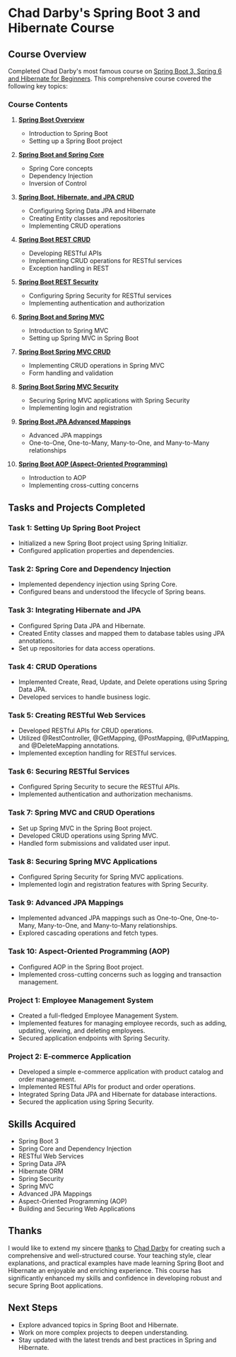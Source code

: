 # Chad Darby's Spring Boot 3 and Hibernate Course

## Course Overview
Completed Chad Darby's most famous course on [Spring Boot 3, Spring 6 and Hibernate for Beginners](https://www.udemy.com/course/spring-hibernate-tutorial/). This comprehensive course covered the following key topics:

### Course Contents
1. **[Spring Boot Overview](01-Spring-Boot-3-Quick-Start/)**
   - Introduction to Spring Boot
   - Setting up a Spring Boot project

2. **[Spring Boot and Spring Core](02-spring-boot-spring-core/)**
   - Spring Core concepts
   - Dependency Injection
   - Inversion of Control

3. **[Spring Boot, Hibernate, and JPA CRUD](03-spring-boot-hibernate-jpa-crud/)**
   - Configuring Spring Data JPA and Hibernate
   - Creating Entity classes and repositories
   - Implementing CRUD operations

4. **[Spring Boot REST CRUD](04-spring-boot-rest-crud/)**
   - Developing RESTful APIs
   - Implementing CRUD operations for RESTful services
   - Exception handling in REST

5. **[Spring Boot REST Security](05-spring-boot-rest-security/)**
   - Configuring Spring Security for RESTful services
   - Implementing authentication and authorization

6. **[Spring Boot and Spring MVC](06-spring-boot-spring-mvc/)**
   - Introduction to Spring MVC
   - Setting up Spring MVC in Spring Boot

7. **[Spring Boot Spring MVC CRUD](07-spring-boot-spring-mvc-crud/)**
   - Implementing CRUD operations in Spring MVC
   - Form handling and validation

8. **[Spring Boot Spring MVC Security](08-spring-boot-spring-mvc-security/)**
   - Securing Spring MVC applications with Spring Security
   - Implementing login and registration

9. **[Spring Boot JPA Advanced Mappings](09-spring-boot-jpa-advanced-mappings/)**
   - Advanced JPA mappings
   - One-to-One, One-to-Many, Many-to-One, and Many-to-Many relationships

10. **[Spring Boot AOP (Aspect-Oriented Programming)](10-spring-boot-aop/)**
    - Introduction to AOP
    - Implementing cross-cutting concerns

## Tasks and Projects Completed

### Task 1: Setting Up Spring Boot Project
- Initialized a new Spring Boot project using Spring Initializr.
- Configured application properties and dependencies.

### Task 2: Spring Core and Dependency Injection
- Implemented dependency injection using Spring Core.
- Configured beans and understood the lifecycle of Spring beans.

### Task 3: Integrating Hibernate and JPA
- Configured Spring Data JPA and Hibernate.
- Created Entity classes and mapped them to database tables using JPA annotations.
- Set up repositories for data access operations.

### Task 4: CRUD Operations
- Implemented Create, Read, Update, and Delete operations using Spring Data JPA.
- Developed services to handle business logic.

### Task 5: Creating RESTful Web Services
- Developed RESTful APIs for CRUD operations.
- Utilized @RestController, @GetMapping, @PostMapping, @PutMapping, and @DeleteMapping annotations.
- Implemented exception handling for RESTful services.

### Task 6: Securing RESTful Services
- Configured Spring Security to secure the RESTful APIs.
- Implemented authentication and authorization mechanisms.

### Task 7: Spring MVC and CRUD Operations
- Set up Spring MVC in the Spring Boot project.
- Developed CRUD operations using Spring MVC.
- Handled form submissions and validated user input.

### Task 8: Securing Spring MVC Applications
- Configured Spring Security for Spring MVC applications.
- Implemented login and registration features with Spring Security.

### Task 9: Advanced JPA Mappings
- Implemented advanced JPA mappings such as One-to-One, One-to-Many, Many-to-One, and Many-to-Many relationships.
- Explored cascading operations and fetch types.

### Task 10: Aspect-Oriented Programming (AOP)
- Configured AOP in the Spring Boot project.
- Implemented cross-cutting concerns such as logging and transaction management.

### Project 1: Employee Management System
- Created a full-fledged Employee Management System.
- Implemented features for managing employee records, such as adding, updating, viewing, and deleting employees.
- Secured application endpoints with Spring Security.

### Project 2: E-commerce Application
- Developed a simple e-commerce application with product catalog and order management.
- Implemented RESTful APIs for product and order operations.
- Integrated Spring Data JPA and Hibernate for database interactions.
- Secured the application using Spring Security.

## Skills Acquired
- Spring Boot 3
- Spring Core and Dependency Injection
- RESTful Web Services
- Spring Data JPA
- Hibernate ORM
- Spring Security
- Spring MVC
- Advanced JPA Mappings
- Aspect-Oriented Programming (AOP)
- Building and Securing Web Applications

## Thanks

I would like to extend my sincere [thanks](/11-Thanks/README.md) to [Chad Darby](https://www.linkedin.com/in/chaddarby/) for creating such a comprehensive and well-structured course. Your teaching style, clear explanations, and practical examples have made learning Spring Boot and Hibernate an enjoyable and enriching experience. This course has significantly enhanced my skills and confidence in developing robust and secure Spring Boot applications.

## Next Steps
- Explore advanced topics in Spring Boot and Hibernate.
- Work on more complex projects to deepen understanding.
- Stay updated with the latest trends and best practices in Spring and Hibernate.

